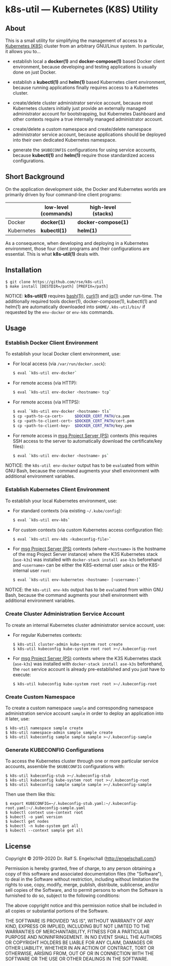 
k8s-util &mdash; Kubernetes (K8S) Utility
=========================================

About
-----

This is a small utility for simplifying the management of access to a
[Kubernetes (K8S)](https://kubernetes.io) cluster from an arbitrary
GNU/Linux system. In particular, it allows you to...

- establish local a **docker(1)** and **docker-compose(1)** based Docker client environment,
  because developing and testing applications is usually done on just Docker.

- establish a **kubectl(1)** and **helm(1)** based Kubernetes client environment,
  because running applications finally requires access to a Kubernetes cluster.

- create/delete cluster administrator service account,
  because most Kubernetes clusters initially just provide an externally
  managed administrator account for bootstrapping, but Kubernetes Dashboard and other
  contexts require a true internally managed administrator account.

- create/delete a custom namespace and
  create/delete namespace administrator service account,
  because applications should be deployed into their own dedicated Kubernetes namespace.

- generate the `$KUBECONFIG` configurations for using service accounts,
  because **kubectl(1)** and **helm(1)** require those standardized access configurations.

Short Background
----------------

On the application development side, the Docker and Kubernetes worlds
are primarily driven by four command-line client programs:

|            | low-level<br/>(commands) | high-level<br/>(stacks) |
|----------- | ------------------------ | ----------------------- |
| Docker     | **docker(1)**            | **docker-compose(1)**   |
| Kubernetes | **kubectl(1)**           | **helm(1)**             |

As a consequence, when developing and deploying in a Kubernetes
environment, those four client programs and their configurations are
essential. This is what **k8s-util(1)** deals with.

Installation
------------

```
$ git clone https://github.com/rse/k8s-util
$ make install [DESTDIR=/path] [PREFIX=/path]
```

NOTICE: **k8s-util(1)** requires [bash(1)](https://www.gnu.org/software/bash/)),
[curl(1)](https://curl.haxx.se/) and [jq(1)](https://stedolan.github.io/jq/) under run-time.
The additionally required tools docker(1), docker-compose(1), kubectl(1) and
helm(1) are automatically downloaded into `$HOME/.k8s-util/bin/` if requested
by the `env-docker` or `env-k8s` commands.

Usage
-----

### Establish Docker Client Environment

To establish your local Docker client environment, use:

  - For local access (via `/var/run/docker.sock`):

    ```sh
    $ eval `k8s-util env-docker`
    ```

  - For remote access (via HTTP):

    ```sh
    $ eval `k8s-util env-docker <hostname> tcp`
    ```

  - For remote access (via HTTPS):

    ```sh
    $ eval `k8s-util env-docker <hostname> tls`
    $ cp <path-to-ca-cert>     $DOCKER_CERT_PATH/ca.pem
    $ cp <path-to-client-cert> $DOCKER_CERT_PATH/cert.pem
    $ cp <path-to-client-key>  $DOCKER_CERT_PATH/key.pem
    ```

  - For remote access in [msg Project Server (PS)](https://ps.msg.team/) contexts
    (this requires SSH access to the server to automatically
    download the certificate/key files):

    ```sh
    $ eval `k8s-util env-docker <hostname> ps`
    ```

NOTICE: the `k8s-util env-docker` output has to be `eval`uated from
within GNU Bash, because the command augments your shell environment
with additional environment variables.

### Establish Kubernetes Client Environment

To establish your local Kubernetes environment, use:

  - For standard contexts (via existing `~/.kube/config`):

    ```sh
    $ eval `k8s-util env-k8s`
    ```

  - For custom contexts (via custom Kubernetes access configuration file):

    ```sh
    $ eval `k8s-util env-k8s <kubeconfig-file>`
    ```

  - For [msg Project Server (PS)](https://ps.msg.team/) contexts (where `<hostname>` is the
    hostname of the msg Project Server instance) where the K3S
    Kubernetes stack (`ase-k3s`) was installed with `docker-stack
    install ase-k3s` beforehand and `<username>` can be either the
    K8S-external user `admin` or the K8S-internal user `root`:

    ```sh
    $ eval `k8s-util env-kubernetes <hostname> [<username>]`
    ```

NOTICE: the `k8s-util env-k8s` output has to be `eval`uated from
within GNU Bash, because the command augments your shell environment
with additional environment variables.

### Create Cluster Administration Service Account

To create an internal Kubernetes cluster administrator service account, use:

  - For regular Kubernetes contexts:

    ```
    $ k8s-util cluster-admin kube-system root create
    $ k8s-util kubeconfig kube-system root root >~/.kubeconfig-root
    ```

  - For [msg Project Server (PS)](https://ps.msg.team/) contexts where
    the K3S Kubernetes stack (`ase-k3s`) was installed with `docker-stack
    install ase-k3s` beforehand, the `root` service account is already
    pre-established and you just have to execute:

    ```
    $ k8s-util kubeconfig kube-system root root >~/.kubeconfig-root
    ```

### Create Custom Namespace

To create a custom namespace `sample` and corresponding namespace
administration service account `sample` in order to deploy an
application into it later, use:

```
$ k8s-util namespace sample create
$ k8s-util namespace-admin sample sample create
$ k8s-util kubeconfig sample sample sample >~/.kubeconfig-sample
```

### Generate KUBECONFIG Configurations

To access the Kubernetes cluster through one or more particular
service accounts, assemble the `$KUBECONFIG` configurations with:

```
$ k8s-util kubeconfig-stub >~/.kubeconfig-stub
$ k8s-util kubeconfig kube-system root root >~/.kubeconfig-root
$ k8s-util kubeconfig sample sample sample >~/.kubeconfig-sample
```

Then use them like this:

```
$ export KUBECONFIG=~/.kubeconfig-stub.yaml:~/.kubeconfig-root.yaml:~/.kubeconfig-sample.yaml
$ kubectl context use-context root
$ kubectl -o yaml version
$ kubectl get nodes
$ kubectl -n kube-system get all
$ kubectl --context sample get all
```

License
-------

Copyright &copy; 2019-2020 Dr. Ralf S. Engelschall (http://engelschall.com/)

Permission is hereby granted, free of charge, to any person obtaining
a copy of this software and associated documentation files (the
"Software"), to deal in the Software without restriction, including
without limitation the rights to use, copy, modify, merge, publish,
distribute, sublicense, and/or sell copies of the Software, and to
permit persons to whom the Software is furnished to do so, subject to
the following conditions:

The above copyright notice and this permission notice shall be included
in all copies or substantial portions of the Software.

THE SOFTWARE IS PROVIDED "AS IS", WITHOUT WARRANTY OF ANY KIND,
EXPRESS OR IMPLIED, INCLUDING BUT NOT LIMITED TO THE WARRANTIES OF
MERCHANTABILITY, FITNESS FOR A PARTICULAR PURPOSE AND NONINFRINGEMENT.
IN NO EVENT SHALL THE AUTHORS OR COPYRIGHT HOLDERS BE LIABLE FOR ANY
CLAIM, DAMAGES OR OTHER LIABILITY, WHETHER IN AN ACTION OF CONTRACT,
TORT OR OTHERWISE, ARISING FROM, OUT OF OR IN CONNECTION WITH THE
SOFTWARE OR THE USE OR OTHER DEALINGS IN THE SOFTWARE.

